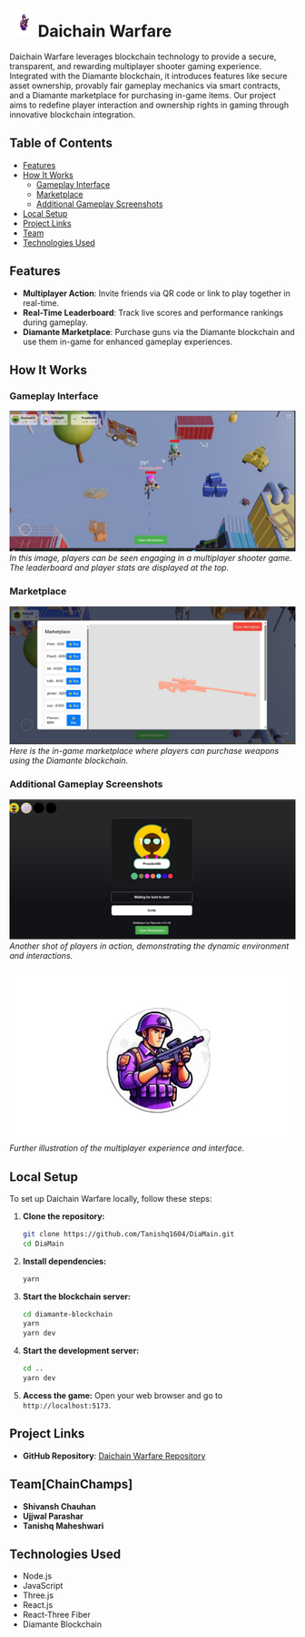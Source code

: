 <p align="center">
  <img src="public/images/logo.jpeg" alt="Daichain Warfare Logo" width="50" height="50" align="left"/>
  <h1>Daichain Warfare</h1>
</p>

Daichain Warfare leverages blockchain technology to provide a secure, transparent, and rewarding multiplayer shooter gaming experience. Integrated with the Diamante blockchain, it introduces features like secure asset ownership, provably fair gameplay mechanics via smart contracts, and a Diamante marketplace for purchasing in-game items. Our project aims to redefine player interaction and ownership rights in gaming through innovative blockchain integration.


## Table of Contents

- [Features](#features)
- [How It Works](#how-it-works)
  - [Gameplay Interface](#gameplay-interface)
  - [Marketplace](#marketplace)
  - [Additional Gameplay Screenshots](#additional-gameplay-screenshots)
- [Local Setup](#local-setup)
- [Project Links](#project-links)
- [Team](#team)
- [Technologies Used](#technologies-used)

## Features

- **Multiplayer Action**: Invite friends via QR code or link to play together in real-time.
- **Real-Time Leaderboard**: Track live scores and performance rankings during gameplay.
- **Diamante Marketplace**: Purchase guns via the Diamante blockchain and use them in-game for enhanced gameplay experiences.

## How It Works

### Gameplay Interface

![Gameplay Interface](public/images/in-game.jpeg)
*In this image, players can be seen engaging in a multiplayer shooter game. The leaderboard and player stats are displayed at the top.*

### Marketplace

![Marketplace](public/images/marketplace.jpeg)
*Here is the in-game marketplace where players can purchase weapons using the Diamante blockchain.*

### Additional Gameplay Screenshots

![Gameplay Screenshot 2](public/images/game-screen.jpeg)
*Another shot of players in action, demonstrating the dynamic environment and interactions.*

![Gameplay Screenshot 3](public/images/logo.jpeg)
*Further illustration of the multiplayer experience and interface.*

## Local Setup

To set up Daichain Warfare locally, follow these steps:

1. **Clone the repository:**
    ```sh
    git clone https://github.com/Tanishq1604/DiaMain.git
    cd DiaMain
    ```

2. **Install dependencies:**
    ```sh
    yarn
    ```
4. **Start the blockchain server:**
    ```sh
    cd diamante-blockchain
    yarn 
    yarn dev 
    ```

3. **Start the development server:**
    ```sh
    cd ..
    yarn dev 
    ```
5. **Access the game:**
    Open your web browser and go to `http://localhost:5173`.

## Project Links

- **GitHub Repository**: [Daichain Warfare Repository](https://github.com/Tanishq1604/DiaMain)

## Team[ChainChamps]

- **Shivansh Chauhan**
- **Ujjwal Parashar**
- **Tanishq Maheshwari**

## Technologies Used

- Node.js
- JavaScript
- Three.js
- React.js
- React-Three Fiber
- Diamante Blockchain
